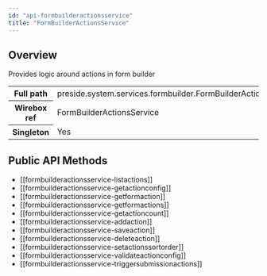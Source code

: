```yaml
---
id: "api-formbuilderactionsservice"
title: "FormBuilderActionsService"
---
```



## Overview




Provides logic around actions in form builder<div class="table-responsive"><table class="table table-condensed"><tr><th>Full path</th><td>preside.system.services.formbuilder.FormBuilderActionsService</td></tr><tr><th>Wirebox ref</th><td>FormBuilderActionsService</td></tr><tr><th>Singleton</th><td>Yes</td></tr></table></div>

## Public API Methods

* [[formbuilderactionsservice-listactions]]
* [[formbuilderactionsservice-getactionconfig]]
* [[formbuilderactionsservice-getformaction]]
* [[formbuilderactionsservice-getformactions]]
* [[formbuilderactionsservice-getactioncount]]
* [[formbuilderactionsservice-addaction]]
* [[formbuilderactionsservice-saveaction]]
* [[formbuilderactionsservice-deleteaction]]
* [[formbuilderactionsservice-setactionssortorder]]
* [[formbuilderactionsservice-validateactionconfig]]
* [[formbuilderactionsservice-triggersubmissionactions]]